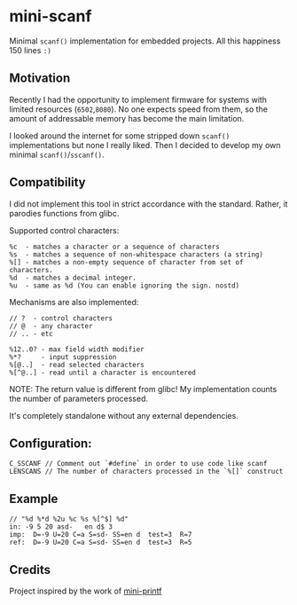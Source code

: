 # mini-scanf

Minimal `scanf()` implementation for embedded projects. All this happiness 150 lines `:)`

## Motivation
Recently I had the opportunity to implement firmware for systems with limited resources (`6502`,`8080`). No one expects speed from them, so the amount of addressable memory has become the main limitation.

I looked around the internet for some stripped down `scanf()` implementations but none I really liked. Then I decided to develop my own minimal `scanf()`/`sscanf()`.

## Compatibility

I did not implement this tool in strict accordance with the standard. Rather, it parodies functions from glibc.

Supported control characters:
```text
%c  - matches a character or a sequence of characters
%s  - matches a sequence of non-whitespace characters (a string) 
%[] - matches a non-empty sequence of character from set of characters. 
%d  - matches a decimal integer. 
%u  - same as %d (You can enable ignoring the sign. nostd)
```

Mechanisms are also implemented:
```text
// ?  - control characters
// @  - any character
// .. - etc

%12..0? - max field width modifier
%*?     - input suppression
%[@..]  - read selected characters
%[^@..] - read until a character is encountered
```
NOTE: The return value is different from glibc! My implementation counts the number of parameters processed.

It's completely standalone without any external dependencies.

## Configuration:
```text
C_SSCANF // Comment out `#define` in order to use code like scanf
LENSCANS // The number of characters processed in the `%[]` construct
```

## Example
```text
// "%d %*d %2u %c %s %[^$] %d"
in: -9 5 20 asd-   en d$ 3
imp:  D=-9 U=20 C=a S=sd- SS=en d  test=3  R=7
ref:  D=-9 U=20 C=a S=sd- SS=en d  test=3  R=5
```

## Credits

Project inspired by the work of [mini-printf](https://github.com/mludvig/mini-printf)